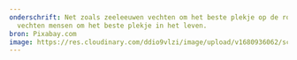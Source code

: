 ```yaml
---
onderschrift: Net zoals zeeleeuwen vechten om het beste plekje op de rots, zo
  vechten mensen om het beste plekje in het leven.
bron: Pixabay.com
image: https://res.cloudinary.com/ddio9vlzi/image/upload/v1680936062/sciencegeek/posts/boosheid-zeeleeuwen-ruzie.jpg
---
```

